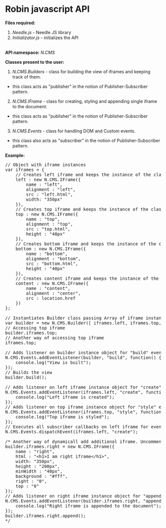 <h1>Robin javascript API</h1>

<strong>Files required:</strong> <br />
1) <em>Needle.js</em> - Needle JS library <br />
2) <em>Initializator.js</em> - initializes the API <br />
<br />
<strong>API namespace:</strong> <em>N.CMS</em>

<strong>Classes present to the user:</strong><br /> 
1) <em>N.CMS.Builders</em> - class for building the view of iframes and keeping track of them.
 - this class acts as "publisher" in the notion of Publisher-Subscriber pattern.
 
2) <em>N.CMS.IFrame</em> - class for creating, styling and appending single iframe to the document.
- this class acts as "publisher" in the notion of Publisher-Subscriber pattern.

3) <em>N.CMS.Events</em> - class for handling DOM and Custom events.
- this class also acts as "subscriber" in the notion of Publisher-Subscriber pattern.

<strong>Example:</strong>
<pre>
// Object with iframe instances
var iframes = { 
	// Creates left iframe and keeps the instance of the class for later use
	left : new N.CMS.IFrame({
		name : "left", 
		alignment : "left", 
		src : "left.html", 
		width: "350px" 
	}), 
	// Creates top iframe and keeps the instance of the class for later use
	top : new N.CMS.IFrame({
		name : "top", 
		alignment : "top", 
		src : "top.html",  
		height : "40px" 
	}), 
	// Creates bottom iframe and keeps the instance of the class for later use
	bottom : new N.CMS.IFrame({
		name : "bottom", 
		alignment : "bottom", 
		src : "bottom.html",  
		height : "40px" 
	}), 
	// Creates content iframe and keeps the instance of the class for later use
	content : new N.CMS.IFrame({
		name : "content", 
		alignment : "center", 
		src : location.href
	})
};

// Instantiates Builder class passing Array of iframe instances
var builder = new N.CMS.Builder([ iframes.left, iframes.top, iframes.bottom, iframes.content ]);
// Accessing top iframe
builder.iframes.top;
// Another way of accessing top iframe
iframes.top;

// Adds listener on builder instance object for "build" event
N.CMS.Events.addEventListener(builder, "build", function() {
	console.log("View is built");
});
// Builds the view
builder.build();

// Adds listener on left iframe instance object for "create" event
N.CMS.Events.addEventListener(iframes.left, "create", function() {
	console.log("Left iframe is created");
});
// Adds listener on top iframe instance object for "style" event
N.CMS.Events.addEventListener(iframes.top, "style", function() {
	console.log("Top iframe is styled");
});
// Executes all subscriber callbacks on left iframe for event "create"
N.CMS.Events.dispatchEvent(iframes.left, "create");

/* Another way of dynamicall add additional iframe. Uncomment this group to see result
builder.iframes.right = new N.CMS.IFrame({
	name : "right", 
	html : "&lt;h1&gt;I am right iframe&lt;/h1&gt;", 
	width: "350px", 
	height : "200px", 
	minWidth : "40px", 
	background : "#fff", 
	right : "0", 
	top : "0"
});
// Adds listener on right iframe instance object for "append" event
N.CMS.Events.addEventListener(builder.iframes.right, "append", function() {
	console.log("Right iframe is appended to the document");
});
builder.iframes.right.append();
*/
</pre>